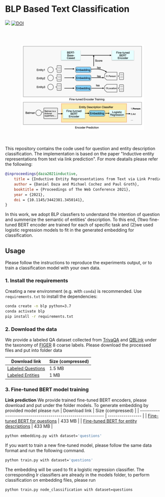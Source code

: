 # BLP Based Text Classification

<div>
<a href="https://github.com/migalkin/StarE/blob/master/LICENSE">
    <img src="https://img.shields.io/badge/License-MIT-blue.svg"></a>
    <a href="https://doi.org/10.5281/zenodo.4501273"><img src="https://zenodo.org/badge/DOI/10.5281/zenodo.4501273.svg" alt="DOI"></a>
</div>

<br><br>
<div align="center">
<img src="fig.png" width="400" />
</div>
<br><br>

This repository contains the code used for question and entity description classification. The implementation is based on the paper "Inductive entity representations from text via link prediction". For more deatails please refer the following:

```bibtex
@inproceedings{daza2021inductive,
    title = {Inductive Entity Representations from Text via Link Prediction},
    author = {Daniel Daza and Michael Cochez and Paul Groth},
    booktitle = {Proceedings of The Web Conference 2021},
    year = {2021},
    doi = {10.1145/3442381.3450141},
}
```

In this work, we adopt BLP classfiers to understand the intention of question and summerize the semantic of entities' description. To this end, (1two fine-tuned BERT encoder are trained for each of specific task and (2)we used logistic regression models to fit in the generated embedding for classification.


## Usage

Please follow the instructions to reproduce the experiments output, or to train a classification model with your own data.

### 1. Install the requirements

Creating a new environment (e.g. with `conda`) is recommended. Use `requirements.txt` to install the dependencies:

```sh
conda create -n blp python=3.7
conda activate blp
pip install -r requirements.txt
```

### 2. Download the data

We provide a labeled QA dataset collected from [TrivaQA](https://aclanthology.org/P17-1147/) and [QBLink](https://aclanthology.org/D18-1134/) under the taxonomy of [FIGER](https://www.aaai.org/ocs/index.php/AAAI/AAAI12/paper/view/5152) 8 coarse labels. Please download the processed files and put into folder data 

| Download link                                                | Size (compressed) |
| ------------------------------------------------------------ | ----------------- |
| [Labeled Questions](https://drive.google.com/file/d/1dg5iku9lsYxvezK8swCHGqKMqxRA73nu/view?usp=sharing) | 1.5 MB            |
| [Labeled Entities](https://drive.google.com/file/d/1WW3-snDC1TmyyVkDV5Brt-18vvbhV7KG/view?usp=sharing) | 1 MB            |

<!-- 
Note that the KG-related files above contain both *transductive* and *inductive* splits. Transductive splits are commonly used to evaluate lookup-table methods like ComplEx, while inductive splits contain entities in the test set that are not present in the training set. Files with triples for the inductive case have the `ind` prefix, e.g. `ind-train.txt`.
 -->
### 3. Fine-tuned BERT model training

**Link prediction**
We provide trained fine-tuned BERT encoders, please download and put under the folder models. To generate embedding by provided model please run 
| Download link                                                | Size (compressed) |
| ------------------------------------------------------------ | ----------------- |
| [Fine-tuned BERT for questions](https://drive.google.com/file/d/1-BeaC1R-2q_4ONMi52-0J1j9bVHEqKXE/view?usp=sharing) | 433 MB          |
| [Fine-tuned BERT for entity descriptions](https://drive.google.com/file/d/14GsJNzPYHtjuX4c_8Wdz2eB4UHu4HDQD/view?usp=sharing) | 433 MB            |
```sh
python embedding.py with dataset='questions'
```
<!-- To check that all dependencies are correctly installed, run a quick test on a small graph (this should take less than 1 minute on GPU):

```sh
./scripts/test-umls.sh
``` -->
If you want to train a new fine-tuned model, please follow the same data format and run the following command. 
```sh
python train.py with dataset='questions'
```
<!-- The following table is a adapted from our paper. The "Script" column contains the name of the script that reproduces the experiment for the corresponding model and dataset. For example, if you want to reproduce the results of BLP-TransE on FB15k-237, run -->
<!-- 
```sh
./scripts/blp-transe-fb15k237.sh
```
### 4. Entity classification

After generating or training for link prediction, a tensor of embeddings for all entities is computed and saved in a file with name `ent_emb-[ID].pt` where `[ID]` is the id of the experiment in the database (we use [Sacred](https://sacred.readthedocs.io/en/stable/index.html) to manage experiments). Another file called `ents-[ID].pt` contains entity identifiers for every row in the tensor of embeddings.

```sh
python train.py node_classification with dataset=DATASET
```


<!-- To ease reproducibility, we provide these tensors, which are required in the entity classification task. Click on the ID, download the file into the `output` folder, and decompress it. An experiment can be reproduced using the following command: -->
The embedding will be used to fit a logistic regression classifier. The corresponding lr classifiers are already in the models folder, to perform classification on embedding files, please run 

```sh
python train.py node_classification with dataset=questions
```
<!-- 
where `DATASET` is either `WN18RR` or `FB15k-237`. For example:

```sh
python train.py node_classification with checkpoint=199 dataset=WN18RR
``` -->


<!-- **Information retrieval**

This task runs with a pre-trained model saved from the link prediction task. For example, if the model trained is `blp` with `transe` and it was saved as `model.pt`, then run the following command to run the information retrieval task:

```sh
python retrieval.py with model=blp rel_model=transe \
checkpoint='output/model.pt'
``` -->

<!-- 
## Using your own data

If you have a knowledge graph where entities have textual descriptions, you can train a BLP model for the tasks of inductive link prediction, and entity classification (if you also have labels for entities).

To do this, add a new folder inside the `data` folder (let's call it `my-kg`). Store in it a file containing the triples in your KG. This should be a text file with one tab-separated triple per line (let's call it `all-triples.tsv`).

To generate inductive splits, you can use `data/utils.py`. If you run

```sh
python utils.py drop_entities --file=my-kg/all-triples.tsv
```
